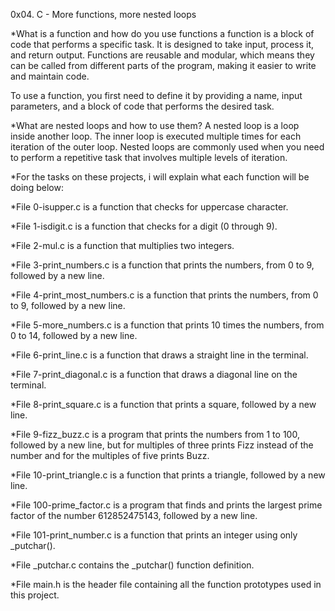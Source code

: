 0x04. C - More functions, more nested loops

*What is a function and how do you use functions
a function is a block of code that performs a specific task. It is designed to take input, process it, and return output.
Functions are reusable and modular, which means they can be called from different parts of the program, making it easier to write and maintain code.

To use a function, you first need to define it by providing a name, input parameters, and a block of code that performs the desired task.

*What are nested loops and how to use them?
A nested loop is a loop inside another loop. The inner loop is executed multiple times for each iteration of the outer loop. 
Nested loops are commonly used when you need to perform a repetitive task that involves multiple levels of iteration.

*For the tasks on these projects, i will explain what each function will be doing below:

*File 0-isupper.c is a function that checks for uppercase character.

*File 1-isdigit.c is a function that checks for a digit (0 through 9).

*File 2-mul.c is a function that multiplies two integers.

*File 3-print_numbers.c is a function that prints the numbers, from 0 to 9, followed by a new line.

*File 4-print_most_numbers.c is a function that prints the numbers, from 0 to 9, followed by a new line.

*File 5-more_numbers.c is a function that prints 10 times the numbers, from 0 to 14, followed by a new line.

*File 6-print_line.c is a function that draws a straight line in the terminal.

*File 7-print_diagonal.c is a function that draws a diagonal line on the terminal.

*File 8-print_square.c is a function that prints a square, followed by a new line.

*File 9-fizz_buzz.c is a program that prints the numbers from 1 to 100, followed by a new line, but for multiples of three prints Fizz instead of the number and for the multiples of five prints Buzz.

*File 10-print_triangle.c is a function that prints a triangle, followed by a new line.

*File 100-prime_factor.c is a program that finds and prints the largest prime factor of the number 612852475143, followed by a new line.

*File 101-print_number.c is a function that prints an integer using only _putchar().

*File _putchar.c contains the _putchar() function definition.

*File main.h is the header file containing all the function prototypes used in this project.

 
